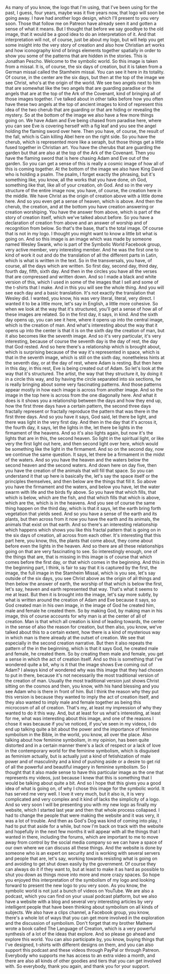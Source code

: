  As many of you know, the logo that I'm using, that I've been using for the past, I guess, four years, maybe was it five years now, that logo will soon be going away. I have had another logo design, which I'll present to you very soon. Those that follow me on Patreon have already seen it and gotten a sense of what it means. But I thought that before we say goodbye to the old image, that it would be a good idea to do an interpretation of it. And that interpretation will not, of course, just be about my logo, but will help you get some insight into the very story of creation and also how Christian art works and how iconography kind of brings elements together spatially in order to show you some of the patterns that are hidden in the stories. This is Jonathan Pescho. Welcome to the symbolic world. So this image is taken from a missal. It is, of course, the six days of creation, but it is taken from a German missal called the Stamheim missal. You can see it here in its totality. Of course, in the center are the six days, but then at the top of the image we see Christ, who's at the origin of the world. We see two angels next to him that are somewhat like the two angels that are guarding paradise or the angels that are at the top of the Ark of the Covenant, kind of bringing all of those images together. I've talked about in other talks before how you often have these two angels at the top of ancient images to kind of represent this idea of the two cherub that are guarding or that are hiding or revealing the mystery. So at the bottom of the image we also have a few more things going on. We have Adam and Eve being chased from paradise here, where you can see Eve is covering herself with a fig leaf and you see the angel holding the flaming sword over here. Then you have, of course, the result of the fall, which is Cain killing Abel here on the right side. So you have the cherub, which is represented more like a seraph, but those things get a little fused together in Christian art. You have the cherubs that are guarding the garden but that are also at the top of the Ark of the Covenant. Then you have the flaming sword that is here chasing Adam and Eve out of the garden. So you can get a sense of this is really a cosmic image of how all of this is coming together. At the bottom of the image we also have King David who is holding a psalm. The psalm, I forget exactly the phrasing, but it's something like, you know, all the works that you have done, oh God, something like that, like all of your creation, oh God. And so in the very structure of the entire image now, you have, of course, the creation here in the middle. We have Christ as the origin of creation above with a little dome here. And so you even get a sense of heaven, which is above. And then the cherub, the creation, and at the bottom you have creation answering or creation worshiping. You have the answer from above, which is part of the story of creation itself, which we've talked about before. So you have a declaration of creation from above and an answer of worship and of recognition from below. So that's the base, that's the total image. Of course that is not in my logo. I thought you might want to know a little bit what is going on. And so this image is an image which was made by someone named Wesley Swank, who is part of the Symbolic World Facebook group, very active member, very interesting member. And he was the first one to kind of work it out and do the translation of all the different parts in Latin, which is what is written in the text. So in the transversals, you have, of course, all the days which are written. So first day, second day, third day, fourth day, fifth, sixth day. And then in the circles you have all the verses that are compressed and written down. And so I made a black and white version of this, which I used in some of the images that I sell and some of the t-shirts that I make. And in this you will see the whole thing. And you will see each day and a basic translation. It's not exactly the translation that Wesley did. I wanted, you know, his was very literal, literal, very direct. I wanted it to be a little more, let's say in English, a little more cohesive. So when we look at the way that it's structured, you'll get a sense of how all of these images are related. So in the first day, it says, in kind. And the sixth day opens up, you can see it here, where it opens up into the central image, which is the creation of man. And what's interesting about the way that it opens up into the center is that it is on the sixth day the creation of man, but it also becomes like the seventh image. And so it's very particular, it's very interesting, because of course the seventh day is the day of rest, the day that God rested. And so here there's a relationship which is brought about, which is surprising because of the way it's represented in space, which is that in the seventh image, which is still on the sixth day, nonetheless hints at the seventh day, or at the day of rest, where Adam is resting. But then here in this day, in this rest, Eve is being created out of Adam. So let's look at the way that it's structured. The artist, the way that they structure it, by doing it in a circle this way, and by having the circle separated into six sections, he is really bringing about some very fascinating patterns. And those patterns appear mostly in how each image is across from another image. And so the image in the top here is across from the one diagonally here. And what it does is it shows you a relationship between the days and how they end up, how the first three days have a certain pattern, the second three days fractally represent or fractally reproduce the pattern that was there in the first three days. And so you have it says, God said, let there be light, and there was light in the very first day. And then in the day that it's across it, the fourth day, it says, let the lights in the, let there be lights in the firmament of the heavens. And so it's also lights again, but now it's the lights that are in this, the second heaven. So light in the spiritual light, or like very the first light out here, and then second light over here, which would be something like the light in the firmament. And so on the second day, now we continue the same question. It says, let there be a firmament in the midst of the waters. And so you have the heaven and the waters below the second heaven and the second waters. And down here on day five, then you have the creation of the animals that will fill that space. So you can understand it that up here is basically the, let's say the space itself or the principles themselves, and then below are the things that fill it. So above you have the firmament and the waters, and below you have, let the water swarm with life and the birds fly above. So you have that which fills, that which is below, which are the fish, and that which fills that which is above, which are the, which is in the heavens. And you see of course the same thing happen on the third day, which is that it says, let the earth bring forth vegetation that yields seed. And so you have a sense of the earth and its plants, but then across from it now you have the earth and its animals, the animals that exist on that earth. And so there's an interesting relationship which happens which shows you like this fractal pattern that is going on in the six days of creation, all across from each other. It's interesting that this part here, you know, this, the plants that come about, they come about before even the lights in the heaven. And so there are all these relationships going on that are very fascinating to see. So interestingly enough, one of the things that are, that is missing in this image is of course that which comes before the first day, or that which comes in the beginning. And this in the beginning part, I think, is fair to say that it is captured by the first, the image, the full image in the Stamheim Missal, which is you see, let's say outside of the six days, you see Christ above as the origin of all things and then below the answer of earth, the worship of that which is below the first, let's say, heaven and earth represented that way. That's what it seems to me at least. But then it is brought into the image, let's say more subtly, by what is written around the creation of Adam and Eve because it says, so God created man in his own image, in the image of God he created him, male and female he created them. So by making God, by making man in his image, this of course accounts for why man is at the center of all of creation. Man is that which all creation is kind of leading towards, the center in the sense of also the reason for creation, but then also, you know, we've talked about this to a certain extent, how there is a kind of mysterious way in which man is there already at the outset of creation. We see that especially in the second creation narrative. But then it also repeats the pattern of the in the beginning, which is that it says God, he created male and female, he created them. So by creating them male and female, you get a sense in which the act of creation itself. And so this is something that I've wondered quite a bit, why is it that the image shows Eve coming out of Adam? I always kind of wondered why was this image that they had chosen to put in there, because it's not necessarily the most traditional version of the creation of man. Usually the most traditional version just shows Christ sitting on the cosmos and then, you know, with his hand blessing and you see Adam who is there in front of him. But I think the reason why they put this version is because they wanted to imply the act of creation itself, and they also wanted to imply male and female together as being this microcosm of all of creation. That's my, at least my impression of why they wanted to do it this way. And, but at least for us what's interesting, at least for me, what was interesting about this image, and one of the reasons I chose it was because if you've noticed, if you've seen in my videos, I do end up talking quite a bit about the power and the importance of feminine symbolism in the Bible, in the world, you know, all over the place. Also talking about how feminine symbolism, in my opinion, has been quite distorted and in a certain manner there's a lack of respect or a lack of love in the contemporary world for the feminine symbolism, which is disguised as feminism actually, but is actually just a kind of fetishization of male power and of masculinity and a kind of pushing aside or a desire to get rid of all the powerful and beautiful imagery in feminine symbolism. So I thought that it also made sense to have this particular image as the one that represents my videos, just because I knew that this is something that I would be talking about quite a bit. And so I hope that this gives you a good idea of what is going on, of why I chose this image for the symbolic world. It has served me very well. I love it very much, but it also is, it is very complicated and very complex and it kind of lacks the simplicity of a logo. And so very soon I will be presenting you with my new logo as finally my website, which I started last year and then that whole process collapsed. I had to change the people that were making the website and it was very, it was a lot of trouble. And then as God's Dog was kind of coming into play, I had to put that aside for a while, but now I'm back on track with the website and hopefully in the next few months it will appear with all the things that I wanted in there, including the forums, which are important to me to move away from control by the social media company so we can have a space of our own where we can discuss all these things. And the website is done by someone who is an expert on security and is working with several servers and people that are, let's say, working towards resisting what is going on and avoiding to get shut down easily by the government. Of course they can always do it if they want to, but at least to make it as hard as possible to shut you down as things move into more and more crazy spaces. So hope you enjoyed this interpretation of the symbolism of my logo and looking forward to present the new logo to you very soon. As you know, the symbolic world is not just a bunch of videos on YouTube. We are also a podcast, which you can find on your usual podcast platform, but we also have a website with a blog and several very interesting articles by very intelligent people that have been thinking about symbolism on all kinds of subjects. We also have a clips channel, a Facebook group, you know, there's a whole lot of ways that you can get more involved in the exploration and the discussion of symbolism. Don't forget that my brother Mathew wrote a book called The Language of Creation, which is a very powerful synthesis of a lot of the ideas that explore. And so please go ahead and explore this world. You can also participate by, you know, buying things that I've designed, t-shirts with different designs on them, and you can also support this podcast and these videos through PayPal or through Patreon. Everybody who supports me has access to an extra video a month, and there are also all kinds of other goodies and tiers that you can get involved with. So everybody, thank you again, and thank you for your support.